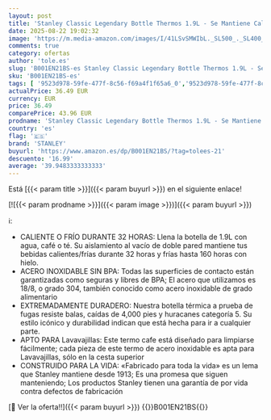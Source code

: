 ```yaml
---
layout: post
title: 'Stanley Classic Legendary Bottle Thermos 1.9L - Se Mantiene Caliente o Frío 32 Horas - Botella Termica de Acero Inoxidable - Termo Cafe Sin BPA - Apto Para Lavavajillas'
date: 2025-08-22 19:02:32
image: 'https://m.media-amazon.com/images/I/41LSvSMWIbL._SL500_._SL400_.jpg'
comments: true
category: ofertas
author: 'tole.es'
slug: 'B001EN21BS-es Stanley Classic Legendary Bottle Thermos 1.9L - Se...'
sku: 'B001EN21BS-es'
tags: [ '9523d978-59fe-477f-8c56-f69a4f1f65a6_0','9523d978-59fe-477f-8c56-f69a4f1f65a6_3101','Almacenamiento de cocina y despensa','Arborist Merchandising Root','Botellas aislantes','Hogar y cocina','Recipientes aislantes para bebidas','Self Service','Special Features Stores','Termos','cafe','stanley','🇪🇸', ]
actualPrice: 36.49 EUR
currency: EUR
price: 36.49
comparePrice: 43.96 EUR
prodname: 'Stanley Classic Legendary Bottle Thermos 1.9L - Se Mantiene Caliente o Frío 32 Horas - Botella Termica de Acero Inoxidable - Termo Cafe Sin BPA - Apto Para Lavavajillas'
country: 'es'
flag: '🇪🇸'
brand: 'STANLEY'
buyurl: 'https://www.amazon.es/dp/B001EN21BS/?tag=tolees-21'
descuento: '16.99'
average: '39.9483333333333'
---
```


Está [{{< param title >}}]({{< param buyurl >}}) en el siguiente enlace!

[![{{< param prodname >}}]({{< param image >}})]({{< param buyurl >}})

ℹ️:

- CALIENTE O FRÍO DURANTE 32 HORAS: Llena la botella de 1.9L con agua, café o té. Su aislamiento al vacío de doble pared mantiene tus bebidas calientes/frías durante 32 horas y frías hasta 160 horas con hielo.
- ACERO INOXIDABLE SIN BPA: Todas las superficies de contacto están garantizadas como seguras y libres de BPA; El acero que utilizamos es 18/8, o grado 304, también conocido como acero inoxidable de grado alimentario
- EXTREMADAMENTE DURADERO: Nuestra botella térmica a prueba de fugas resiste balas, caídas de 4,000 pies y huracanes categoría 5. Su estilo icónico y durabilidad indican que está hecha para ir a cualquier parte.
- APTO PARA Lavavajillas: Este termo cafe está diseñado para limpiarse fácilmente; cada pieza de este termo de acero inoxidable es apta para Lavavajillas, sólo en la cesta superior
- CONSTRUIDO PARA LA VIDA: «Fabricado para toda la vida» es un lema que Stanley mantiene desde 1913; Es una promesa que siguen manteniendo; Los productos Stanley tienen una garantía de por vida contra defectos de fabricación

[🛒 Ver la oferta!!]({{< param buyurl >}})
{{<world>}}B001EN21BS{{</world>}}
